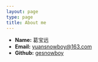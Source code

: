 ```yaml
---
layout: page
type: page
title: About me
---
```


 * **Name:** 葛宝远
 * **Email:** [yuansnowboy@163.com](mailto:yuansnowboy@163.com)
 * **Github:** [gesnowboy](https://github.com/gesnowboy)
